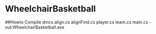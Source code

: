 # WheelchairBasketball

##Howto Compile
dmcs align.cs alignFind.cs player.cs team.cs main.cs -out:WheelchairBasketball.exe
